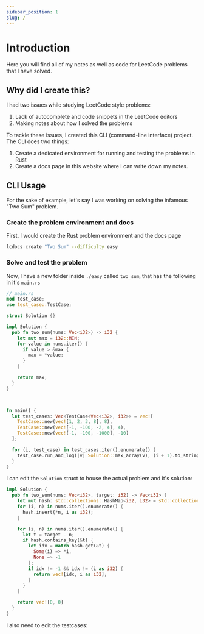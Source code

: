 ```yaml
---
sidebar_position: 1
slug: /
---
```


# Introduction

Here you will find all of my notes as well as code for LeetCode problems that I have solved.

## Why did I create this?
I had two issues while studying LeetCode style problems:
1. Lack of autocomplete and code snippets in the LeetCode editors
2. Making notes about how I solved the problems

To tackle these issues, I created this CLI (command-line interface) project. The CLI does two things: 
1. Create a dedicated environment for running and testing the problems in Rust
2. Create a docs page in this website where I can write down my notes.

## CLI Usage
For the sake of example, let's say I was working on solving the infamous "Two Sum" problem. 

### Create the problem environment and docs
First, I would create the Rust problem environment and the docs page
```bash
lcdocs create "Two Sum" --difficulty easy
```

### Solve and test the problem
Now, I have a new folder inside `./easy` called `two_sum`, that has the following in it's `main.rs`

```rust
// main.rs
mod test_case;
use test_case::TestCase;

struct Solution {}

impl Solution {
  pub fn two_sum(nums: Vec<i32>) -> i32 {
    let mut max = i32::MIN;
    for value in nums.iter() {
      if value > &max {
        max = *value;
      }
    }

    return max;
  }
}



fn main() {
  let test_cases: Vec<TestCase<Vec<i32>, i32>> = vec![
    TestCase::new(vec![1, 2, 3, 8], 8),
    TestCase::new(vec![-1, -100, -2, 4], 4),
    TestCase::new(vec![-1, -100, -1000], -10)
  ];

  for (i, test_case) in test_cases.iter().enumerate() {
    test_case.run_and_log(|v| Solution::max_array(v), (i + 1).to_string());
  }
}
```

I can edit the `Solution` struct to house the actual problem and it's solution:

```rust
impl Solution {
  pub fn two_sum(nums: Vec<i32>, target: i32) -> Vec<i32> {
    let mut hash: std::collections::HashMap<i32, i32> = std::collections::HashMap::new();
    for (i, n) in nums.iter().enumerate() {
      hash.insert(*n, i as i32);
    }

    for (i, n) in nums.iter().enumerate() {
      let t = target - n;
      if hash.contains_key(&t) {
        let idx = match hash.get(&t) {
          Some(i) => *i,
          None => -1
        };
        if idx != -1 && idx != (i as i32) {
          return vec![idx, i as i32];
        }
      }
    }

    return vec![0, 0]
  }
}
```
I also need to edit the testcases:
```rust

```

<!-- ## Getting Started

Get started by **creating a new site**.

Or **try Docusaurus immediately** with **[docusaurus.new](https://docusaurus.new)**.

### What you'll need

- [Node.js](https://nodejs.org/en/download/) version 18.0 or above:
  - When installing Node.js, you are recommended to check all checkboxes related to dependencies.

## Generate a new site

Generate a new Docusaurus site using the **classic template**.

The classic template will automatically be added to your project after you run the command:

```bash
npm init docusaurus@latest my-website classic
```

You can type this command into Command Prompt, Powershell, Terminal, or any other integrated terminal of your code editor.

The command also installs all necessary dependencies you need to run Docusaurus.

## Start your site

Run the development server:

```bash
cd my-website
npm run start
```

The `cd` command changes the directory you're working with. In order to work with your newly created Docusaurus site, you'll need to navigate the terminal there.

The `npm run start` command builds your website locally and serves it through a development server, ready for you to view at http://localhost:3000/.

Open `docs/intro.md` (this page) and edit some lines: the site **reloads automatically** and displays your changes. -->
